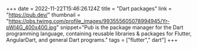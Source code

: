 +++
date = 2022-11-22T15:46:26.124Z
title = "Dart packages"
link = "https://pub.dev/"
thumbnail = "https://pbs.twimg.com/profile_images/993555605078994945/Yr-pWI4G_400x400.jpg"
snippet="Pub is the package manager for the Dart programming language, containing reusable libraries & packages for Flutter, AngularDart, and general Dart programs."
tags = ["flutter"," dart"]
+++
